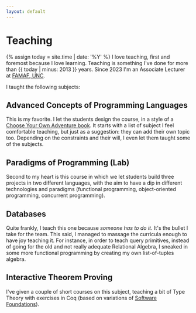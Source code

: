 ```yaml
---
layout: default
---
```


# Teaching

{% assign today = site.time | date: '%Y' %}
I love teaching, first and foremost because I love learning. Teaching is something I've done for more than {{ today | minus: 2013 }} years. Since 2023 I'm an Associate Lecturer at [FAMAF, UNC](https://famaf.unc.edu.ar).

I taught the following subjects:

## Advanced Concepts of Programming Languages

This is my favorite. I let the students design the course, in a style of a [Choose Your Own Adventure book](https://en.wikipedia.org/wiki/Choose_Your_Own_Adventure). It starts with a list of subject I feel comfortable teaching, but just as a suggestion: they can add their own topic too. Depending on the constraints and their will, I even let them taught some of the subjects.

## Paradigms of Programming (Lab)

Second to my heart is this course in which we let students build three projects in two different languages, with the aim to have a dip in different technologies and paradigms (functional programming, object-oriented programming, concurrent programming).

## Databases

Quite frankly, I teach this one because *someone has to do it*. It's the bullet I take for the team. This said, I managed to massage the curricula enough to have joy teaching it. For instance, in order to teach query primitives, instead of going for the old and not really adequate Relational Algebra, I sneaked in some more functional programming by creating my own list-of-tuples algebra.

## Interactive Theorem Proving

I've given a couple of short courses on this subject, teaching a bit of Type Theory with exercises in Coq (based on variations of [Software Foundations](https://softwarefoundations.cis.upenn.edu/index.html)).
